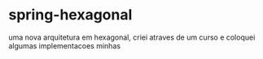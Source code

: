 # spring-hexagonal
uma nova arquitetura em hexagonal, criei atraves de um curso e coloquei algumas implementacoes minhas
